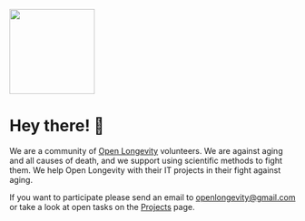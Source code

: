 [<img src="https://github.com/Open-Longevity-AGCT/.github/blob/main/profile/logo.png" width="150px">](https://openlongevity.org/)

# Hey there! 👋

We are a community of [Open Longevity](https://openlongevity.org/) volunteers. We are against aging and all causes of death, and we support using scientific methods to fight them. We help Open Longevity with their IT projects in their fight against aging.

If you want to participate please send an email to [openlongevity@gmail.com](mailto://openlongevity@gmail.com) or take a look at open tasks on the [Projects](https://github.com/orgs/Open-Longevity-AGCT/projects) page.

